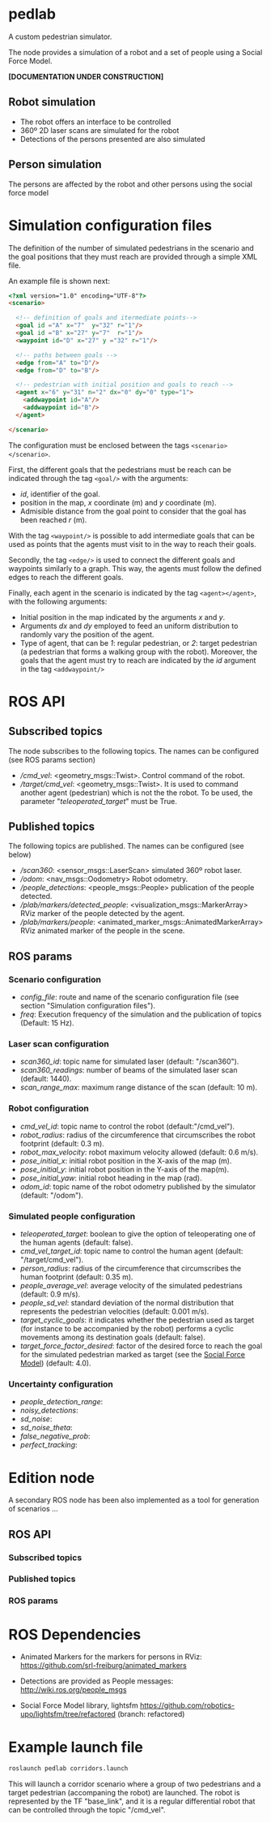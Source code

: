 # pedlab
A custom pedestrian simulator.

The node provides a simulation of a robot and a set of people using a Social Force Model.

**[DOCUMENTATION UNDER CONSTRUCTION]**

## Robot simulation
* The robot offers an interface to be controlled
* 360º 2D laser scans are simulated for the robot
* Detections of the persons presented are also simulated

## Person simulation

The persons are affected by the robot and other persons using the social force model

# Simulation configuration files

The definition of the number of simulated pedestrians in the scenario and the goal positions that they must reach are provided through a simple XML file.

An example file is shown next:

```html
<?xml version="1.0" encoding="UTF-8"?>
<scenario>

  <!-- definition of goals and itermediate points-->
  <goal id ="A" x="7"  y="32" r="1"/> 	 
  <goal id ="B" x="27" y="7"  r="1"/>
  <waypoint id="D" x="27" y ="32" r="1"/>

  <!-- paths between goals -->
  <edge from="A" to="D"/>
  <edge from="D" to="B"/>

  <!-- pedestrian with initial position and goals to reach -->
  <agent x="6" y="31" n="2" dx="0" dy="0" type="1">
    <addwaypoint id="A"/>
    <addwaypoint id="B"/>
  </agent>

</scenario>
```

The configuration must be enclosed between the tags ```<scenario></scenario>```.

First, the different goals that the pedestrians must be reach can be indicated through the tag ```<goal/>``` with the arguments:
* *id*, identifier of the goal.
* position in the map, *x* coordinate (m) and *y* coordinate (m).
* Admisible distance from the goal point to consider that the goal has been reached *r* (m).

With the tag ```<waypoint/>``` is possible to add intermediate goals that can be used as points that the agents must visit to in the way to reach their goals.

Secondly, the tag ```<edge/>``` is used to connect the different goals and waypoints similarly to a graph. This way, the agents must follow the defined edges to reach the different goals.

Finally, each agent in the scenario is indicated by the tag ```<agent></agent>```, with the following arguments:
* Initial position in the map indicated by the arguments *x* and *y*.
* Arguments *dx* and *dy* employed to feed an uniform distribution to randomly vary the position of the agent.
* Type of agent, that can be *1*: regular pedestrian, or *2*: target pedestrian (a pedestrian that forms a walking group with the robot).
Moreover, the goals that the agent must try to reach are indicated by the *id* argument in the tag ```<addwaypoint/>```


# ROS API

## Subscribed topics

The node subscribes to the following topics. The names can be configured (see ROS params section)

* */cmd\_vel*: <geometry_msgs::Twist>. Control command of the robot.
* */target/cmd_vel*: <geometry_msgs::Twist>. It is used to command another agent (pedestrian) which is not the the robot. To be used, the parameter "*teleoperated\_target*" must be True.

## Published topics

The following topics are published. The names can be configured (see below)

* */scan360*: <sensor_msgs::LaserScan> simulated 360º robot laser.
* */odom*: <nav_msgs::Oodometry> Robot odometry.
* */people\_detections*: <people_msgs::People> publication of the people detected.
* */plab/markers/detected_people*: <visualization_msgs::MarkerArray> RViz marker of the people detected by the agent.
* */plab/markers/people*: <animated_marker_msgs::AnimatedMarkerArray> RViz animated marker of the people in the scene.


## ROS params

### Scenario configuration
* *config_file*: route and name of the scenario configuration file (see section "Simulation configuration files").
* *freq*: Execution frequency of the simulation and the publication of topics (Default: 15 Hz).

### Laser scan configuration
* *scan360\_id*: topic name for simulated laser (default: "/scan360").
* *scan360_readings*: number of beams of the simulated laser scan (default: 1440).
* *scan\_range\_max*: maximum range distance of the scan (default: 10 m).

### Robot configuration
* *cmd\_vel_id*: topic name to control the robot (default:"/cmd_vel").
* *robot\_radius*: radius of the circumference that circumscribes the robot footprint (default: 0.3 m).
* *robot\_max\_velocity*: robot maximum velocity allowed (default: 0.6 m/s).
* *pose\_initial\_x*: initial robot position in the X-axis of the map (m).
* *pose\_initial\_y*: initial robot position in the Y-axis of the map(m).
* *pose\_initial\_yaw*: initial robot heading in the map (rad).
* *odom_id*: topic name of the robot odometry published by the simulator (default: "/odom").

### Simulated people configuration
* *teleoperated\_target*: boolean to give the option of teleoperating one of the human agents (default: false).
* *cmd\_vel\_target\_id*: topic name to control the human agent (default: "/target/cmd_vel").
* *person\_radius*: radius of the circumference that circumscribes the human footprint (default: 0.35 m).
* *people\_average\_vel*: average velocity of the simulated pedestrians (default: 0.9 m/s).
* *people\_sd\_vel*: standard deviation of the normal distribution that represents the pedestrian velocities (default: 0.001 m/s).
* *target\_cyclic\_goals*: it indicates whether the pedestrian used as target (for instance to be accompanied by the robot) performs a cyclic movements among its destination goals (default: false).
* *target\_force\_factor\_desired*: factor of the desired force to reach the goal for the simulated pedestrian marked as target (see the [Social Force Model](https://github.com/robotics-upo/lightsfm/tree/refactored)) (default: 4.0).


### Uncertainty configuration
* *people\_detection\_range*:
* *noisy\_detections*:
* *sd\_noise*:
* *sd\_noise\_theta*:
* *false\_negative\_prob*:
* *perfect\_tracking*:





# Edition node

A secondary ROS node has been also implemented as a tool for generation of scenarios ...

## ROS API

### Subscribed topics
### Published topics
### ROS params


# ROS Dependencies
 
* Animated Markers for the markers for persons in RViz: https://github.com/srl-freiburg/animated_markers

* Detections are provided as People messages: http://wiki.ros.org/people_msgs

* Social Force Model library, lightsfm https://github.com/robotics-upo/lightsfm/tree/refactored (branch: refactored)


# Example launch file

```sh
roslaunch pedlab corridors.launch
```
This will launch a corridor scenario where a group of two pedestrians and a target pedestrian (accompaning the robot) are launched.
The robot is represented by the TF "base_link", and it is a regular differential robot that can be controlled through the topic "/cmd_vel".



